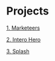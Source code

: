 # Projects

[1. Marketeers](https://cookibytes.github.io/html-demo-websites/marketeers/index)

[2. Intero Hero](https://cookibytes.github.io/html-demo-websites/intero-hero/index)

[3. Splash](https://cookibytes.github.io/html-demo-websites/splash/index)
